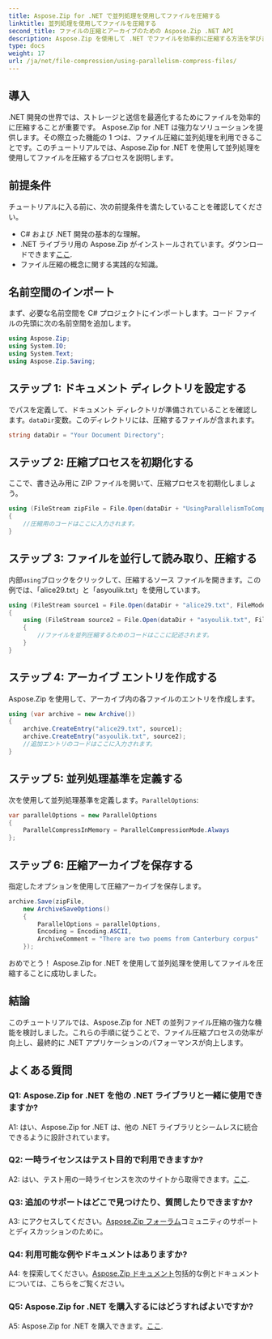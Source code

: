 ```yaml
---
title: Aspose.Zip for .NET で並列処理を使用してファイルを圧縮する
linktitle: 並列処理を使用してファイルを圧縮する
second_title: ファイルの圧縮とアーカイブのための Aspose.Zip .NET API
description: Aspose.Zip を使用して .NET でファイルを効率的に圧縮する方法を学びます。ステップバイステップのチュートリアルで並列処理の力を活用してください。
type: docs
weight: 17
url: /ja/net/file-compression/using-parallelism-compress-files/
---
```

## 導入

.NET 開発の世界では、ストレージと送信を最適化するためにファイルを効率的に圧縮することが重要です。 Aspose.Zip for .NET は強力なソリューションを提供します。その際立った機能の 1 つは、ファイル圧縮に並列処理を利用できることです。このチュートリアルでは、Aspose.Zip for .NET を使用して並列処理を使用してファイルを圧縮するプロセスを説明します。

## 前提条件

チュートリアルに入る前に、次の前提条件を満たしていることを確認してください。

- C# および .NET 開発の基本的な理解。
-  .NET ライブラリ用の Aspose.Zip がインストールされています。ダウンロードできます[ここ](https://releases.aspose.com/zip/net/).
- ファイル圧縮の概念に関する実践的な知識。

## 名前空間のインポート

まず、必要な名前空間を C# プロジェクトにインポートします。コード ファイルの先頭に次の名前空間を追加します。

```csharp
using Aspose.Zip;
using System.IO;
using System.Text;
using Aspose.Zip.Saving;
```

## ステップ 1: ドキュメント ディレクトリを設定する

でパスを定義して、ドキュメント ディレクトリが準備されていることを確認します。`dataDir`変数。このディレクトリには、圧縮するファイルが含まれます。

```csharp
string dataDir = "Your Document Directory";
```

## ステップ 2: 圧縮プロセスを初期化する

ここで、書き込み用に ZIP ファイルを開いて、圧縮プロセスを初期化しましょう。

```csharp
using (FileStream zipFile = File.Open(dataDir + "UsingParallelismToCompressFiles_out.zip", FileMode.Create))
{
    //圧縮用のコードはここに入力されます。
}
```

## ステップ 3: ファイルを並行して読み取り、圧縮する

内部`using`ブロックをクリックして、圧縮するソース ファイルを開きます。この例では、「alice29.txt」と「asyoulik.txt」を使用しています。

```csharp
using (FileStream source1 = File.Open(dataDir + "alice29.txt", FileMode.Open, FileAccess.Read))
{
    using (FileStream source2 = File.Open(dataDir + "asyoulik.txt", FileMode.Open, FileAccess.Read))
    {
        //ファイルを並列圧縮するためのコードはここに記述されます。
    }
}
```

## ステップ 4: アーカイブ エントリを作成する

Aspose.Zip を使用して、アーカイブ内の各ファイルのエントリを作成します。

```csharp
using (var archive = new Archive())
{
    archive.CreateEntry("alice29.txt", source1);
    archive.CreateEntry("asyoulik.txt", source2);
    //追加エントリのコードはここに入力されます。
}
```

## ステップ 5: 並列処理基準を定義する

次を使用して並列処理基準を定義します。`ParallelOptions`:

```csharp
var parallelOptions = new ParallelOptions
{
    ParallelCompressInMemory = ParallelCompressionMode.Always
};
```

## ステップ 6: 圧縮アーカイブを保存する

指定したオプションを使用して圧縮アーカイブを保存します。

```csharp
archive.Save(zipFile,
    new ArchiveSaveOptions()
    {
        ParallelOptions = parallelOptions,
        Encoding = Encoding.ASCII,
        ArchiveComment = "There are two poems from Canterbury corpus"
    });
```

おめでとう！ Aspose.Zip for .NET を使用して並列処理を使用してファイルを圧縮することに成功しました。

## 結論

このチュートリアルでは、Aspose.Zip for .NET の並列ファイル圧縮の強力な機能を検討しました。これらの手順に従うことで、ファイル圧縮プロセスの効率が向上し、最終的に .NET アプリケーションのパフォーマンスが向上します。

## よくある質問

### Q1: Aspose.Zip for .NET を他の .NET ライブラリと一緒に使用できますか?

A1: はい、Aspose.Zip for .NET は、他の .NET ライブラリとシームレスに統合できるように設計されています。

### Q2: 一時ライセンスはテスト目的で利用できますか?

 A2: はい、テスト用の一時ライセンスを次のサイトから取得できます。[ここ](https://purchase.aspose.com/temporary-license/).

### Q3: 追加のサポートはどこで見つけたり、質問したりできますか?

 A3: にアクセスしてください。[Aspose.Zip フォーラム](https://forum.aspose.com/c/zip/37)コミュニティのサポートとディスカッションのために。

### Q4: 利用可能な例やドキュメントはありますか?

 A4: を探索してください。[Aspose.Zip ドキュメント](https://reference.aspose.com/zip/net/)包括的な例とドキュメントについては、こちらをご覧ください。

### Q5: Aspose.Zip for .NET を購入するにはどうすればよいですか?

 A5: Aspose.Zip for .NET を購入できます。[ここ](https://purchase.aspose.com/buy).